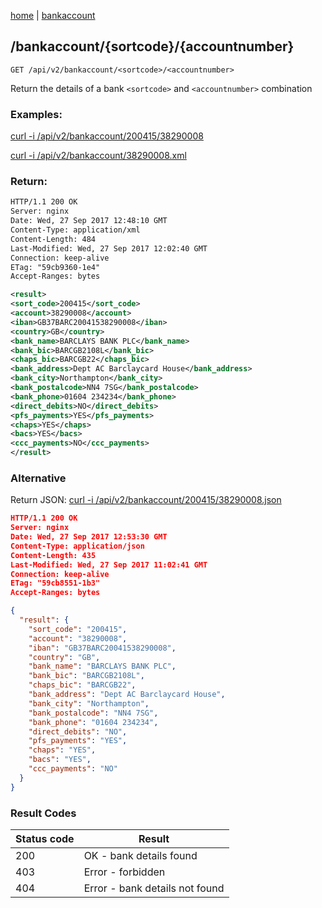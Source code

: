 [home](/home) | [bankaccount](/docs/api/v2/bankaccount)

## /bankaccount/{sortcode}/{accountnumber}

`GET /api/v2/bankaccount/<sortcode>/<accountnumber>`

Return the details of a bank `<sortcode>` and `<accountnumber>` combination

### Examples: 

[curl -i /api/v2/bankaccount/200415/38290008](/api/v2/bankaccount/200415/38290008)

[curl -i /api/v2/bankaccount/38290008.xml](/api/v2/bankaccount/200415/38290008.xml)

### Return:
```xml
HTTP/1.1 200 OK
Server: nginx
Date: Wed, 27 Sep 2017 12:48:10 GMT
Content-Type: application/xml
Content-Length: 484
Last-Modified: Wed, 27 Sep 2017 12:02:40 GMT
Connection: keep-alive
ETag: "59cb9360-1e4"
Accept-Ranges: bytes

<result>
<sort_code>200415</sort_code>
<account>38290008</account>
<iban>GB37BARC20041538290008</iban>
<country>GB</country>
<bank_name>BARCLAYS BANK PLC</bank_name>
<bank_bic>BARCGB2108L</bank_bic>
<chaps_bic>BARCGB22</chaps_bic>
<bank_address>Dept AC Barclaycard House</bank_address>
<bank_city>Northampton</bank_city>
<bank_postalcode>NN4 7SG</bank_postalcode>
<bank_phone>01604 234234</bank_phone>
<direct_debits>NO</direct_debits>
<pfs_payments>YES</pfs_payments>
<chaps>YES</chaps>
<bacs>YES</bacs>
<ccc_payments>NO</ccc_payments>
</result>
```

### Alternative
Return JSON: [curl -i /api/v2/bankaccount/200415/38290008.json](/api/v2/bankaccount/200415/38290008.json)

```json
HTTP/1.1 200 OK
Server: nginx
Date: Wed, 27 Sep 2017 12:53:30 GMT
Content-Type: application/json
Content-Length: 435
Last-Modified: Wed, 27 Sep 2017 11:02:41 GMT
Connection: keep-alive
ETag: "59cb8551-1b3"
Accept-Ranges: bytes

{
  "result": {
    "sort_code": "200415",
    "account": "38290008",
    "iban": "GB37BARC20041538290008",
    "country": "GB",
    "bank_name": "BARCLAYS BANK PLC",
    "bank_bic": "BARCGB2108L",
    "chaps_bic": "BARCGB22",
    "bank_address": "Dept AC Barclaycard House",
    "bank_city": "Northampton",
    "bank_postalcode": "NN4 7SG",
    "bank_phone": "01604 234234",
    "direct_debits": "NO",
    "pfs_payments": "YES",
    "chaps": "YES",
    "bacs": "YES",
    "ccc_payments": "NO"
  }
}
```

### Result Codes
Status code|Result
---|---
200|OK - bank details found
403|Error - forbidden
404|Error - bank details not found